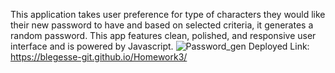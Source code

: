 This application takes user preference for type of characters they would like their new password to have and based on selected criteria, it generates a random password. This app features clean, polished, and responsive user interface and is powered by Javascript. 
![Password_gen](https://user-images.githubusercontent.com/66275100/92061930-164b5a80-ed5d-11ea-8c5d-9800d4779404.JPG)
Deployed Link: https://blegesse-git.github.io/Homework3/
